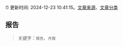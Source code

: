 :alarm_clock: 更新时间: 2024-12-23 10:41:15。[文章来源](/README.md)、[文章分类](/TAGS.md)

## 报告


> 关键字：`报告`、`月报`



